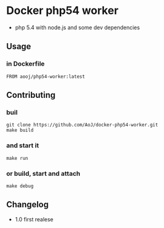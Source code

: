 # Docker php54 worker

- php 5.4 with node.js and some dev dependencies

## Usage

### in Dockerfile

    FROM aooj/php54-worker:latest

## Contributing

### buil
    git clone https://github.com/AoJ/docker-php54-worker.git
    make build
    
### and start it
    make run

### or build, start and attach
    make debug

    
## Changelog
- 1.0 first realese

